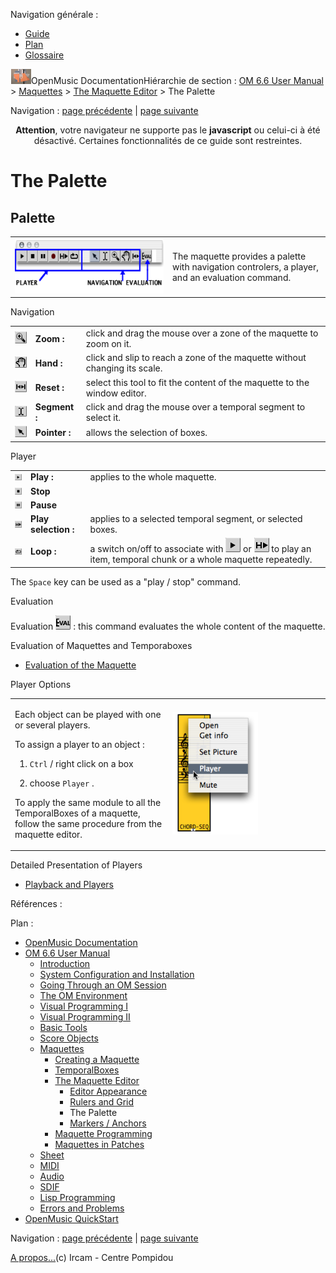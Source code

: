 <div id="tplf" class="tplPage">

<div id="tplh">

<span class="hidden">Navigation générale : </span>

  - [<span>Guide</span>](OM-Documentation.md)
  - [<span>Plan</span>](OM-Documentation_1.md)
  - [<span>Glossaire</span>](OM-Documentation_2.md)

</div>

<div id="tplt">

![empty.gif](../tplRes/page/empty.gif)![logoom1.png](../res/logoom1.png)<span class="tplTi">OpenMusic
Documentation</span><span class="sw_outStack_navRoot"><span class="hidden">Hiérarchie
de section : </span>[<span>OM 6.6 User
Manual</span>](OM-User-Manual.md)<span class="stkSep"> \>
</span>[<span>Maquettes</span>](Maquettes.md)<span class="stkSep"> \>
</span>[<span>The Maquette
Editor</span>](Editor.md)<span class="stkSep"> \>
</span><span class="stkSel_yes"><span>The Palette</span></span></span>

</div>

<div class="tplNav">

<span class="hidden">Navigation : </span>[<span>page
précédente</span>](Grid%20and%20Rulers.md "page précédente(Rulers and Grid)")<span class="hidden">
| </span>[<span>page
suivante</span>](Markers.md "page suivante(Markers / Anchors)")

</div>

<div id="tplc" class="tplc_out_yes">

<div style="text-align: center;">

**Attention**, votre navigateur ne supporte pas le **javascript** ou
celui-ci à été désactivé. Certaines fonctionnalités de ce guide sont
restreintes.

</div>

<div class="headCo">

# <span>The Palette</span>

<div class="headCo_co">

<div>

<div class="part">

## <span>Palette</span>

<div class="part_co">

<div class="infobloc">

<div class="txtRes">

<table>
<colgroup>
<col style="width: 50%" />
<col style="width: 50%" />
</colgroup>
<tbody>
<tr class="odd">
<td><div class="caption">
<div class="caption_co">
<a href="../res/palette.png" class="overLnk" title="Cliquez pour agrandir"><img src="../res/palette_1.png" width="300" height="88" alt="palette_1.png" /></a>
</div>
</div></td>
<td><div class="dk_txtRes_txt txt">
<p>The maquette provides a palette with navigation controlers, a player, and an evaluation command.</p>
</div></td>
</tr>
</tbody>
</table>

</div>

</div>

<div class="infobloc">

<div class="infobloc_ti">

<span>Navigation</span>

</div>

<div class="txt">

|                                                                                      |               |                                                                            |
| ------------------------------------------------------------------------------------ | ------------- | -------------------------------------------------------------------------- |
| <span class="iconButton_tim">![loupe\_icon.png](../res/loupe_icon.png)</span>        | **Zoom :**    | click and drag the mouse over a zone of the maquette to zoom on it.        |
| <span class="iconButton_tim">![grab\_icon.png](../res/grab_icon.png)</span>          | **Hand :**    | click and slip to reach a zone of the maquette without changing its scale. |
| <span class="iconButton_tim">![resize\_icon\_1.png](../res/resize_icon_1.png)</span> | **Reset :**   | select this tool to fit the content of the maquette to the window editor.  |
| <span class="iconButton_tim">![select\_icon.png](../res/select_icon.png)</span>      | **Segment :** | click and drag the mouse over a temporal segment to select it.             |
| <span class="iconButton_tim">![arrow\_icon\_1.png](../res/arrow_icon_1.png)</span>   | **Pointer :** | allows the selection of boxes.                                             |

</div>

</div>

<div class="infobloc">

<div class="infobloc_ti">

<span>Player</span>

</div>

<div class="txt">

|                                                                                               |                      |                                                                                                                                                                                                                                                                                     |
| --------------------------------------------------------------------------------------------- | -------------------- | ----------------------------------------------------------------------------------------------------------------------------------------------------------------------------------------------------------------------------------------------------------------------------------- |
| <span class="iconButton_tim">![play\_icon\_1.png](../res/play_icon_1.png)</span>              | **Play :**           | applies to the whole maquette.                                                                                                                                                                                                                                                      |
| <span class="iconButton_tim">![stop\_icon.png](../res/stop_icon.png)</span>                   | **Stop**             |                                                                                                                                                                                                                                                                                     |
| <span class="iconButton_tim">![pause\_icon.png](../res/pause_icon.png)</span>                 | **Pause**            |                                                                                                                                                                                                                                                                                     |
| <span class="iconButton_tim">![playselection\_icon.png](../res/playselection_icon.png)</span> | **Play selection :** | applies to a selected temporal segment, or selected boxes.                                                                                                                                                                                                                          |
| <span class="iconButton_tim">![loop\_icon.png](../res/loop_icon.png)</span>                   | **Loop :**           | a switch on/off to associate with <span class="iconButton_tim">![play\_icon\_1.png](../res/play_icon_1.png)</span> or <span class="iconButton_tim">![playselection\_icon.png](../res/playselection_icon.png)</span> to play an item, temporal chunk or a whole maquette repeatedly. |

The `Space` key can be used as a "play / stop" command.

</div>

</div>

<div class="infobloc">

<div class="infobloc_ti">

<span>Evaluation</span>

</div>

<div class="txt">

Evaluation
<span class="iconButton_tim">![eval\_icon.png](../res/eval_icon.png)</span>
: this command evaluates the whole content of the maquette.

</div>

<div class="linkSet">

<div class="linkSet_ti">

<span>Evaluation of Maquettes and Temporaboxes</span>

</div>

<div class="linkUL">

  - [<span>Evaluation of the Maquette</span>](MaquetteEvaluation.md)

</div>

</div>

</div>

<div class="infobloc">

<div class="infobloc_ti">

<span>Player Options</span>

</div>

<div class="txtRes">

<table>
<colgroup>
<col style="width: 50%" />
<col style="width: 50%" />
</colgroup>
<tbody>
<tr class="odd">
<td><div class="dk_txtRes_txt txt">
<p>Each object can be played with one or several players.</p>
<p>To assign a player to an object :</p>
<ol>
<li><p><code class="keyboard_tl">Ctrl</code> / right click on a box</p></li>
<li><p>choose <code class="menuPath_tl">Player</code> .</p></li>
</ol>
<p>To apply the same module to all the TemporalBoxes of a maquette, follow the same procedure from the maquette editor.</p>
</div></td>
<td><div class="caption">
<div class="caption_co">
<img src="../res/chooseplayer.png" width="137" height="196" alt="chooseplayer.png" />
</div>
</div></td>
</tr>
</tbody>
</table>

</div>

<div class="linkSet">

<div class="linkSet_ti">

<span>Detailed Presentation of Players</span>

</div>

<div class="linkUL">

  - [<span>Playback and Players</span>](1-Play.md)

</div>

</div>

</div>

</div>

</div>

</div>

</div>

</div>

<span class="hidden">Références : </span>

</div>

<div id="tplo" class="tplo_out_yes">

<div class="tplOTp">

<div class="tplOBm">

<div id="mnuFrm">

<span class="hidden">Plan :</span>

<div id="mnuFrmUp" onmouseout="menuScrollTiTask.fSpeed=0;" onmouseover="if(menuScrollTiTask.fSpeed&gt;=0) {menuScrollTiTask.fSpeed=-2; scTiLib.addTaskNow(menuScrollTiTask);}" onclick="menuScrollTiTask.fSpeed-=2;" style="display: none;">

<span id="mnuFrmUpLeft">[](#)</span><span id="mnuFrmUpCenter"></span><span id="mnuFrmUpRight"></span>

</div>

<div id="mnuScroll">

  - [<span>OpenMusic Documentation</span>](OM-Documentation.md)
  - [<span>OM 6.6 User Manual</span>](OM-User-Manual.md)
      - [<span>Introduction</span>](00-Sommaire.md)
      - [<span>System Configuration and
        Installation</span>](Installation.md)
      - [<span>Going Through an OM Session</span>](Goingthrough.md)
      - [<span>The OM Environment</span>](Environment.md)
      - [<span>Visual Programming I</span>](BasicVisualProgramming.md)
      - [<span>Visual Programming
        II</span>](AdvancedVisualProgramming.md)
      - [<span>Basic Tools</span>](BasicObjects.md)
      - [<span>Score Objects</span>](ScoreObjects.md)
      - [<span>Maquettes</span>](Maquettes.md)
          - [<span>Creating a Maquette</span>](Maquette.md)
          - [<span>TemporalBoxes</span>](TemporalBoxes.md)
          - [<span>The Maquette Editor</span>](Editor.md)
              - [<span>Editor Appearance</span>](EditorAppearance.md)
              - [<span>Rulers and Grid</span>](Grid%20and%20Rulers.md)
              - <span id="i1" class="outLeftSel_yes"><span>The
                Palette</span></span>
              - [<span>Markers / Anchors</span>](Markers.md)
          - [<span>Maquette
            Programming</span>](Programming%20Maquette.md)
          - [<span>Maquettes in
            Patches</span>](Maquettes%20in%20Patches.md)
      - [<span>Sheet</span>](Sheet.md)
      - [<span>MIDI</span>](MIDI.md)
      - [<span>Audio</span>](Audio.md)
      - [<span>SDIF</span>](SDIF.md)
      - [<span>Lisp Programming</span>](Lisp.md)
      - [<span>Errors and Problems</span>](errors.md)
  - [<span>OpenMusic QuickStart</span>](QuickStart-Chapters.md)

</div>

<div id="mnuFrmDown" onmouseout="menuScrollTiTask.fSpeed=0;" onmouseover="if(menuScrollTiTask.fSpeed&lt;=0) {menuScrollTiTask.fSpeed=2; scTiLib.addTaskNow(menuScrollTiTask);}" onclick="menuScrollTiTask.fSpeed+=2;" style="display: none;">

<span id="mnuFrmDownLeft">[](#)</span><span id="mnuFrmDownCenter"></span><span id="mnuFrmDownRight"></span>

</div>

</div>

</div>

</div>

</div>

<div class="tplNav">

<span class="hidden">Navigation : </span>[<span>page
précédente</span>](Grid%20and%20Rulers.md "page précédente(Rulers and Grid)")<span class="hidden">
| </span>[<span>page
suivante</span>](Markers.md "page suivante(Markers / Anchors)")

</div>

<div id="tplb">

[<span>A propos...</span>](OM-Documentation_3.md)(c) Ircam - Centre
Pompidou

</div>

</div>
